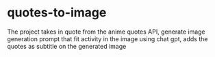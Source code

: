 # quotes-to-image
The project takes in quote from the anime quotes API, generate image generation prompt that fit activity in the image using chat gpt, adds the quotes as subtitle on the generated image  
